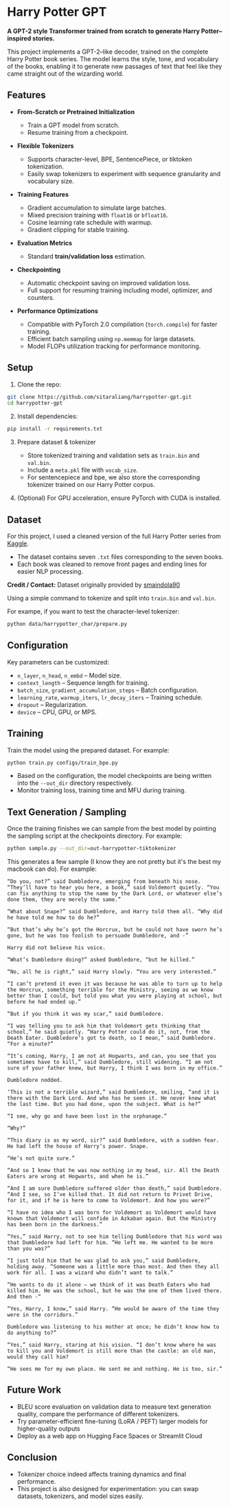 # Harry Potter GPT

**A GPT-2 style Transformer trained from scratch to generate Harry Potter–inspired stories.**

This project implements a GPT-2–like decoder, trained on the complete Harry Potter book series. The model learns the style, tone, and vocabulary of the books, enabling it to generate new passages of text that feel like they came straight out of the wizarding world.


## **Features**

* **From-Scratch or Pretrained Initialization**

  * Train a GPT model from scratch.
  * Resume training from a checkpoint.

* **Flexible Tokenizers**

  * Supports character-level, BPE, SentencePiece, or tiktoken tokenization.
  * Easily swap tokenizers to experiment with sequence granularity and vocabulary size.

* **Training Features**

  * Gradient accumulation to simulate large batches.
  * Mixed precision training with `float16` or `bfloat16`.
  * Cosine learning rate schedule with warmup.
  * Gradient clipping for stable training.

* **Evaluation Metrics**

  * Standard **train/validation loss** estimation.

* **Checkpointing**

  * Automatic checkpoint saving on improved validation loss.
  * Full support for resuming training including model, optimizer, and counters.

* **Performance Optimizations**

  * Compatible with PyTorch 2.0 compilation (`torch.compile`) for faster training.
  * Efficient batch sampling using `np.memmap` for large datasets.
  * Model FLOPs utilization tracking for performance monitoring.


## **Setup**

1. Clone the repo:

```bash
git clone https://github.com/sitaraliang/harrypotter-gpt.git
cd harrypotter-gpt
```

2. Install dependencies:

```bash
pip install -r requirements.txt
```

3. Prepare dataset & tokenizer

   * Store tokenized training and validation sets as `train.bin` and `val.bin`.
   * Include a `meta.pkl` file with `vocab_size`.
   * For sentencepiece and bpe, we also store the corresponding tokenizer trained on our Harry Potter corpus.

4. (Optional) For GPU acceleration, ensure PyTorch with CUDA is installed.


## Dataset

For this project, I used a cleaned version of the full Harry Potter series from [Kaggle](https://www.kaggle.com/datasets/shubhammaindola/harry-potter-books/data).

* The dataset contains seven `.txt` files corresponding to the seven books.
* Each book was cleaned to remove front pages and ending lines for easier NLP processing.

**Credit / Contact:**
Dataset originally provided by [smaindola90](mailto:smaindola90@gmail.com)

Using a simple command to tokenize and split into `train.bin` and `val.bin`.

For exampe, if you want to test the character-level tokenizer:
```bash
python data/harrypotter_char/prepare.py
```


## **Configuration**

Key parameters can be customized:

* `n_layer`, `n_head`, `n_embd` – Model size.
* `context_length` – Sequence length for training.
* `batch_size`, `gradient_accumulation_steps` – Batch configuration.
* `learning_rate`, `warmup_iters`, `lr_decay_iters` – Training schedule.
* `dropout` – Regularization.
* `device` – CPU, GPU, or MPS.


## Training

Train the model using the prepared dataset. For example: 

```sh
python train.py configs/train_bpe.py
```


* Based on the configuration, the model checkpoints are being written into the `--out_dir` directory respectively.
* Monitor training loss, training time and MFU during training.


## Text Generation / Sampling

Once the training finishes we can sample from the best model by pointing the sampling script at the checkpoints directory. For example: 

```sh
python sample.py --out_dir=out-harrypotter-tiktokenizer
```

This generates a few sample (I know they are not pretty but it's the best my macbook can do). For example:
```
“Do you, not?” said Dumbledore, emerging from beneath his nose. “They’ll have to hear you here, a book,” said Voldemort quietly. “You can fix anything to stop the name by the Dark Lord, or whatever else’s done them, they are merely the same.”

“What about Snape?” said Dumbledore, and Harry told them all. “Why did he have told me how to do he?”

“But that’s why he’s got the Horcrux, but he could not have sworn he’s gone, but he was too foolish to persuade Dumbledore, and -”

Harry did not believe his voice.

“What’s Dumbledore doing?” asked Dumbledore, “but he killed.”

“No, all he is right,” said Harry slowly. “You are very interested.”

“I can’t pretend it even it was because he was able to turn up to help the Horcrux, something terrible for the Ministry, seeing as we know better than I could, but told you what you were playing at school, but before he had ended up.”

“But if you think it was my scar,” said Dumbledore.

“I was telling you to ask him that Voldemort gets thinking that school,” he said quietly. “Harry Potter could do it, not, from the Death Eater. Dumbledore’s got to death, so I mean,” said Dumbledore. “For a minute?”

“It’s coming, Harry, I am not at Hogwarts, and can, you see that you sometimes have to kill,” said Dumbledore, still widening. “I am not sure of your father knew, but Harry, I think I was born in my office.”

Dumbledore nodded.

‘This is not a terrible wizard,” said Dumbledore, smiling, “and it is there with the Dark Lord. And who has he seen it. He never knew what the last time. But you had done, upon the subject. What is he?”

“I see, why go and have been lost in the orphanage.”

“Why?”

“This diary is as my word, sir?” said Dumbledore, with a sudden fear. He had left the house of Harry’s power. Snape.

“He’s not quite sure.”

“And so I knew that he was now nothing in my head, sir. All the Death Eaters are wrong at Hogwarts, and when he is.”

“And I am sure Dumbledore suffered older than death,” said Dumbledore. “And I see, so I’ve killed that. It did not return to Privet Drive, for it, and if he is here to come to Voldemort. And how you were?”

“I have no idea who I was born for Voldemort as Voldemort would have known that Voldemort will confide in Azkaban again. But the Ministry has been born in the darkness.”

“Yes,” said Harry, not to see him telling Dumbledore that his word was that Dumbledore had left for him. “He left me. He wanted to be more than you was?”

“I just told him that he was glad to ask you,” said Dumbledore, holding away. “Someone was a little more than most. And then they all work for all. I was a wizard who didn’t want to talk.”

“He wants to do it alone — we think of it was Death Eaters who had killed him. He was the school, but he was the one of them lived there. And then -“

“Yes, Harry, I know,” said Harry. “He would be aware of the time they were in the corridors.”

Dumbledore was listening to his mother at once; he didn’t know how to do anything to?”

“Yes,” said Harry, staring at his vision. “I don’t know where he was to kill you and Voldemort is still more than the castle: an old man, would they call him?

“He sees me for my own place. He sent me and nothing. He is too, sir.”

```


## Future Work

* BLEU score evaluation on validation data to measure text generation quality, compare the performance of different tokenizers.
* Try parameter-efficient fine-tuning (LoRA / PEFT) larger models for higher-quality outputs
* Deploy as a web app on Hugging Face Spaces or Streamlit Cloud


## **Conclusion**

* Tokenizer choice indeed affects training dynamics and final performance.
* This project is also designed for experimentation: you can swap datasets, tokenizers, and model sizes easily.


